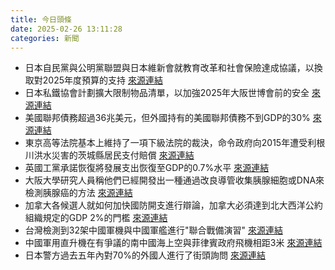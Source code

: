 ```yaml
---
title: 今日頭條
date: 2025-02-26 13:11:28
categories: 新聞            
---
```

- 日本自民黨與公明黨聯盟與日本維新會就教育改革和社會保險達成協議，以換取對2025年度預算的支持 [來源連結](https://www.japantimes.co.jp/news/2025/02/26/japan/politics/cdp-status/)
- 日本私鐵協會計劃擴大限制物品清單，以加強2025年大阪世博會前的安全 [來源連結](https://www.japantimes.co.jp/news/2025/02/26/japan/trains-chemicals-ban/)
- 美國聯邦債務超過36兆美元，但外國持有的美國聯邦債務不到GDP的30% [來源連結](https://asiatimes.com/2025/02/trump-risks-backlash-with-fast-and-loose-us-debt-claims/)
- 東京高等法院基本上維持了一項下級法院的裁決，命令政府向2015年遭受利根川洪水災害的茨城縣居民支付賠償 [來源連結](https://www.japantimes.co.jp/news/2025/02/26/japan/kinugawa-river-flood/)
- 英國工黨承諾恢復將發展支出恢復至GDP的0.7%水平 [來源連結](https://www.theguardian.com/commentisfree/2025/feb/26/keir-starmer-foreign-aid-investment-cold-war-aid-development-spending)
- 大阪大學研究人員稱他們已經開發出一種通過改良導管收集胰腺細胞或DNA來檢測胰腺癌的方法 [來源連結](https://www.japantimes.co.jp/news/2025/02/26/japan/science-health/pancreatic-cancer-tests/)
- 加拿大各候選人就如何加快國防開支進行辯論，加拿大必須達到北大西洋公約組織規定的GDP 2%的門檻 [來源連結](https://www.japantimes.co.jp/news/2025/02/26/world/politics/us-threats-canada-military-candidates/)
- 台灣檢測到32架中國軍機與中國軍艦進行"聯合戰備演習" [來源連結](https://www.japantimes.co.jp/news/2025/02/26/asia-pacific/china-taiwan-live-fire-drills/)
- 中國軍用直升機在有爭議的南中國海上空與菲律賓政府飛機相距3米 [來源連結](https://www.japantimes.co.jp/news/2025/02/26/asia-pacific/politics/philippines-south-china-sea-unsafe-flight/)
- 日本警方過去五年內對70%的外國人進行了街頭詢問 [來源連結](https://www.japantimes.co.jp/news/2025/02/26/japan/society/japan-racial-profiling-survey/)



